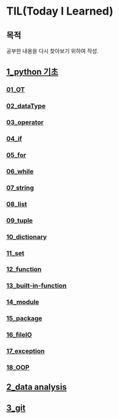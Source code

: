 # TIL(Today I Learned)

## 목적

공부한 내용을 다시 찾아보기 위하여 작성.

## [1_python 기초](./1_pythonStudy/python_lecture.md)

### [01_OT](./1_pythonStudy/01_OT/hello.py)

### [02_dataType](./1_pythonStudy/02_dataType/day2_data1.py)

### [03_operator](./1_pythonStudy/03_operator/day2_operator1.py)

### [04_if](./1_pythonStudy/04_if/day2_condition.py)

### [05_for](./1_pythonStudy/05_for/for1.py)

### [06_while](./1_pythonStudy/06_while/while.py)

### [07_string](./1_pythonStudy/07_string/string1.py)

### [08_list](./1_pythonStudy/08_list/list.py)

### [09_tuple](./1_pythonStudy/09_tuple/tuple.py)

### [10_dictionary](./1_pythonStudy/10_dictionary/dictionary.py)

### [11_set](./1_pythonStudy/11_set/set.py)

### [12_function](./1_pythonStudy/12_function/function.py)

### [13_built-in-function](./1_pythonStudy/13_built-in-function/day7_builtin.py)

### [14_module](./1_pythonStudy/14_module/module.py)

### [15_package](./1_pythonStudy/15_package/packageTest.py)

### [16_fileIO](./1_pythonStudy/16_fileIO/01_file_기본.py)

### [17_exception](./1_pythonStudy/17_exception/exception.py)

### [18_OOP](./1_pythonStudy/18_OOP/01_클래스구현.py)



## [2_data analysis](./2_dataAnalysis/dataanalysis_lecture.md)





## [3_git](./3_git_tutorial/gitPractice.md)

